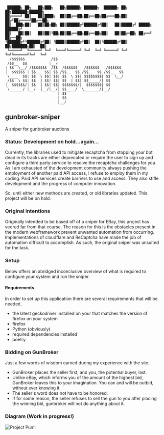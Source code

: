 ```text
 ██████╗ ██╗   ██╗███╗   ██╗██████╗ ██████╗  ██████╗ ██╗  ██╗███████╗██████╗ 
██╔════╝ ██║   ██║████╗  ██║██╔══██╗██╔══██╗██╔═══██╗██║ ██╔╝██╔════╝██╔══██╗
██║  ███╗██║   ██║██╔██╗ ██║██████╔╝██████╔╝██║   ██║█████╔╝ █████╗  ██████╔╝
██║   ██║██║   ██║██║╚██╗██║██╔══██╗██╔══██╗██║   ██║██╔═██╗ ██╔══╝  ██╔══██╗
╚██████╔╝╚██████╔╝██║ ╚████║██████╔╝██║  ██║╚██████╔╝██║  ██╗███████╗██║  ██║
 ╚═════╝  ╚═════╝ ╚═╝  ╚═══╝╚═════╝ ╚═╝  ╚═╝ ╚═════╝ ╚═╝  ╚═╝╚══════╝╚═╝  ╚═╝
  /$$$$$$            /$$                              
 /$$__  $$          |__/                              
| $$  \__/ /$$$$$$$  /$$  /$$$$$$   /$$$$$$   /$$$$$$ 
|  $$$$$$ | $$__  $$| $$ /$$__  $$ /$$__  $$ /$$__  $$
 \____  $$| $$  \ $$| $$| $$  \ $$| $$$$$$$$| $$  \__/
 /$$  \ $$| $$  | $$| $$| $$  | $$| $$_____/| $$      
|  $$$$$$/| $$  | $$| $$| $$$$$$$/|  $$$$$$$| $$      
 \______/ |__/  |__/|__/| $$____/  \_______/|__/      
                        | $$                          
                        | $$                          
                        |__/                                       
```

## gunbroker-sniper
A sniper for gunbroker auctions

### Status: Development on hold...again...

Currently, the libraries used to mitigate recaptcha from stopping your bot dead in its tracks are either deprecated or require the user to sign up and configure a third party service to resolve the recaptcha challenges for you. As I am exhausted of the development community always pushing the employment of another paid API access, I refuse to employ them in my coding. Paid API services create barriers to use and access. They also stifle development and the progress of computer innovation.

So, until either new methods are created, or old libraries updated. This project will be on hold.

### Original Intentions

Originally intended to be based off of a sniper for EBay, this project has veered far from that course. The reason for this 
is the obstacles present in the modern webframework prevent unwanted automation from occurring. Implementations of cloudflare
and ReCaptcha have made the job of automation difficult to accomplish. As such, the original sniper was unsuited for the task.

### Setup

Below offers an abridged inconclusive overview of what is required to  configure your system and run the sniper.

#### Requirements

In order to set up this application there are several requirements that will be needed. 

* the latest geckodriver installed on your that matches the version of firefox on your system
* firefox
* Python (obviously)
* required dependencies installed
* poetry

### Bidding on GunBroker

Just a few words of wisdom earned during my experience with the site. 

* GunBroker places the seller first, and you, the potential buyer, last.
* Unlike eBay, which informs you of the amount of the highest bid, GunBroker leaves this to your imagination. You can and will be outbid, without ever knowing it.
* The seller's word does not have to be honored.
* If for some reason, the seller refuses to sell the gun to you after placing the winning bid, gunbroker will not do anything about it.


### Diagram (Work in progress!)

![Project Puml](https://www.plantuml.com/plantuml/svg/NOox3KCX303xJ94CaES-5QiOi0011lcZh1_IlkfEEkc26ehv78zNupGyqxEQRVq0b6RLuvNM1EILFNKepb5M9tahjqq2Wb-Og7RqtgxzlmRYVFW3)

